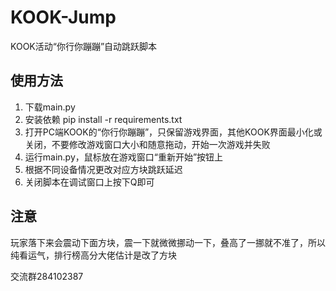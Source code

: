 # KOOK-Jump
KOOK活动“你行你蹦蹦”自动跳跃脚本

## 使用方法

1. 下载main.py
2. 安装依赖 pip install -r requirements.txt
3. 打开PC端KOOK的“你行你蹦蹦”，只保留游戏界面，其他KOOK界面最小化或关闭，不要修改游戏窗口大小和随意拖动，开始一次游戏并失败
4. 运行main.py，鼠标放在游戏窗口“重新开始”按钮上
5. 根据不同设备情况更改对应方块跳跃延迟
6. 关闭脚本在调试窗口上按下Q即可
   
## 注意
玩家落下来会震动下面方块，震一下就微微挪动一下，叠高了一挪就不准了，所以纯看运气，排行榜高分大佬估计是改了方块

交流群284102387
